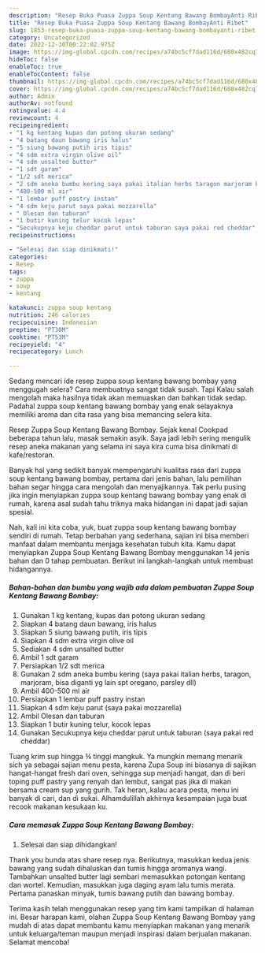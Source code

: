 ```yaml
---
description: "Resep Buka Puasa Zuppa Soup Kentang Bawang BombayAnti Ribet"
title: "Resep Buka Puasa Zuppa Soup Kentang Bawang BombayAnti Ribet"
slug: 1853-resep-buka-puasa-zuppa-soup-kentang-bawang-bombayanti-ribet
category: Uncategorized
date: 2022-12-30T00:22:02.975Z
image: https://img-global.cpcdn.com/recipes/a74bc5cf7dad116d/680x482cq70/zuppa-soup-kentang-bawang-bombay-foto-resep-utama.jpg
hideToc: false
enableToc: true
enableTocContent: false
thumbnail: https://img-global.cpcdn.com/recipes/a74bc5cf7dad116d/680x482cq70/zuppa-soup-kentang-bawang-bombay-foto-resep-utama.jpg
cover: https://img-global.cpcdn.com/recipes/a74bc5cf7dad116d/680x482cq70/zuppa-soup-kentang-bawang-bombay-foto-resep-utama.jpg
author: Admin
authorAv: notfound
ratingvalue: 4.4
reviewcount: 4
recipeingredient:
- "1 kg kentang kupas dan potong ukuran sedang"
- "4 batang daun bawang iris halus"
- "5 siung bawang putih iris tipis"
- "4 sdm extra virgin olive oil"
- "4 sdm unsalted butter"
- "1 sdt garam"
- "1/2 sdt merica"
- "2 sdm aneka bumbu kering saya pakai italian herbs taragon marjoram bisa diganti yg lain spt oregano parsley dll"
- "400-500 ml air"
- "1 lembar puff pastry instan"
- "4 sdm keju parut saya pakai mozzarella"
- " Olesan dan taburan"
- "1 butir kuning telur kocok lepas"
- "Secukupnya keju cheddar parut untuk taburan saya pakai red cheddar"
recipeinstructions:

- "Selesai dan siap dinikmati!"
categories:
- Resep
tags:
- zuppa
- soup
- kentang

katakunci: zuppa soup kentang 
nutrition: 246 calories
recipecuisine: Indonesian
preptime: "PT30M"
cooktime: "PT53M"
recipeyield: "4"
recipecategory: Lunch

---
```



Sedang mencari ide resep zuppa soup kentang bawang bombay yang menggugah selera? Cara membuatnya sangat tidak susah. Tapi Kalau salah mengolah maka hasilnya tidak akan memuaskan dan bahkan tidak sedap. Padahal zuppa soup kentang bawang bombay yang enak selayaknya memiliki aroma dan cita rasa yang bisa memancing selera kita.


Resep Zuppa Soup Kentang Bawang Bombay. Sejak kenal Cookpad beberapa tahun lalu, masak semakin asyik. Saya jadi lebih sering mengulik resep aneka makanan yang selama ini saya kira cuma bisa dinikmati di kafe/restoran.

Banyak hal yang sedikit banyak mempengaruhi kualitas rasa dari zuppa soup kentang bawang bombay, pertama dari jenis bahan, lalu pemilihan bahan segar hingga cara mengolah dan menyajikannya. Tak perlu pusing jika ingin menyiapkan zuppa soup kentang bawang bombay yang enak di rumah, karena asal sudah tahu triknya maka hidangan ini dapat jadi sajian spesial.


Nah, kali ini kita coba, yuk, buat zuppa soup kentang bawang bombay sendiri di rumah. Tetap berbahan yang sederhana, sajian ini bisa memberi manfaat dalam membantu menjaga kesehatan tubuh kita. Kamu dapat menyiapkan Zuppa Soup Kentang Bawang Bombay menggunakan 14 jenis bahan dan 0 tahap pembuatan. Berikut ini langkah-langkah untuk membuat hidangannya.

<!--inarticleads1-->

##### Bahan-bahan dan bumbu yang wajib ada dalam pembuatan Zuppa Soup Kentang Bawang Bombay:

1. Gunakan 1 kg kentang, kupas dan potong ukuran sedang
1. Siapkan 4 batang daun bawang, iris halus
1. Siapkan 5 siung bawang putih, iris tipis
1. Siapkan 4 sdm extra virgin olive oil
1. Sediakan 4 sdm unsalted butter
1. Ambil 1 sdt garam
1. Persiapkan 1/2 sdt merica
1. Gunakan 2 sdm aneka bumbu kering (saya pakai italian herbs, taragon, marjoram, bisa diganti yg lain spt oregano, parsley dll)
1. Ambil 400-500 ml air
1. Persiapkan 1 lembar puff pastry instan
1. Siapkan 4 sdm keju parut (saya pakai mozzarella)
1. Ambil  Olesan dan taburan
1. Siapkan 1 butir kuning telur, kocok lepas
1. Gunakan Secukupnya keju cheddar parut untuk taburan (saya pakai red cheddar)


Tuang krim sup hingga ¾ tinggi mangkuk. Ya mungkin memang menarik sich ya sebagai sajian menu pesta, karena Zupa Soup ini biasanya di sajikan hangat-hangat fresh dari oven, sehingga sup menjadi hangat, dan di beri toping puff pastry yang renyah dan lembut, sangat pas jika di makan bersama cream sup yang gurih. Tak heran,.kalau acara pesta, menu ini banyak di cari, dan di sukai. Alhamdulillah akhirnya kesampaian juga buat recook makanan kesukaan ku. 

<!--inarticleads2-->

##### Cara memasak Zuppa Soup Kentang Bawang Bombay:


1. Selesai dan siap dihidangkan!

Thank you bunda atas share resep nya. Berikutnya, masukkan kedua jenis bawang yang sudah dihaluskan dan tumis hingga aromanya wangi. Tambahkan unsalted butter lagi sembari memasukkan potongan kentang dan wortel. Kemudian, masukkan juga daging ayam lalu tumis merata. Pertama panaskan minyak, tumis bawang putih dan bawang bombay. 

Terima kasih telah menggunakan resep yang tim kami tampilkan di halaman ini. Besar harapan kami, olahan Zuppa Soup Kentang Bawang Bombay yang mudah di atas dapat membantu kamu menyiapkan makanan yang menarik untuk keluarga/teman maupun menjadi inspirasi dalam berjualan makanan. Selamat mencoba!
